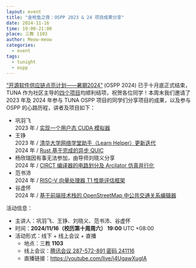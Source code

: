 ```yaml
---
layout: event
title: "金枪鱼之夜：OSPP 2023 & 24 项目成果分享"
date: 2024-11-16
time: 19:00-21:00
place: 三教 1103
author: Meow-meow
categories:
  - event
tags:
  - tunight
  - ospp
---
```


[“开源软件供应链点亮计划——暑期2024”](https://summer-ospp.ac.cn) (OSPP 2024) 已于十月底正式结束，TUNA 作为社区主导的[四个项目](https://tuna.moe/blog/2024/ospp-summer-2024/)均顺利结项，祝贺各位同学！本周末我们邀请了 2023 年及 2024 年参与 TUNA OSPP 项目的同学们分享项目的成果，以及参与 OSPP 的心路历程，讲者及项目如下：

- 巩羽飞 <br/>
  2023 年 / [实现一个用户态 CUDA 模拟器](https://summer-ospp.ac.cn/2023/org/prodetail/23c480497)
- 王铮 <br/>
  2023 年 / [清华大学网络学堂助手（Learn Helper）更新迭代](https://summer-ospp.ac.cn/2023/org/prodetail/23c480495) <br/>
  2024 年 / [Rust 基于完成的异步 QUIC](https://summer-ospp.ac.cn/org/prodetail/24c480487)
- 杨欣瑞因有事无法参加，由导师刘晓义分享 <br/>
  2024 年 / [CIRCT 编译器的电路划分及 Arcilator 仿真并行化](https://summer-ospp.ac.cn/org/prodetail/24c480497)
- 范书沛 <br/>
  2024 年 / [RISC-V 向量处理器 T1 性能评估框架](https://summer-ospp.ac.cn/org/prodetail/24c480491)
- 谷虚怀 <br/>
  2024 年 / [基于前端技术栈的 OpenStreetMap 中公共交通关系编辑器](https://summer-ospp.ac.cn/org/prodetail/24c480495)

活动信息：

* 主讲人：巩羽飞、王铮、刘晓义、范书沛、谷虚怀
* 时间：**2024/11/16（校历第十周周六） 19:00** UTC +08:00
* 活动形式：线下 + 线上会议 + 直播
  * 地点：三教 **1103**
  * 线上会议：[腾讯会议 287-572-891 密码 241116](https://meeting.tencent.com/dm/hFxl6FWXIc4O)
  * 直播链接：https://youtube.com/live/j4UgawXugIA

